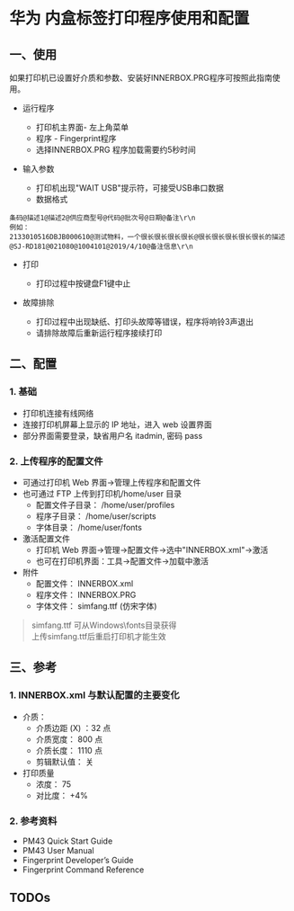 # 华为 内盒标签打印程序使用和配置

## 一、使用
如果打印机已设置好介质和参数、安装好INNERBOX.PRG程序可按照此指南使用。

- 运行程序
  - 打印机主界面- 左上角菜单
  - 程序 - Fingerprint程序
  - 选择INNERBOX.PRG 程序加载需要约5秒时间

- 输入参数
  - 打印机出现"WAIT USB"提示符，可接受USB串口数据
  - 数据格式

```
条码@描述1@描述2@供应商型号@代码@批次号@日期@备注\r\n
例如：
2133010516DBJB000610@测试物料，一个很长很长很长很长@很长很长很长很长很长的描述@SJ-RD181@021080@1004101@2019/4/10@备注信息\r\n
```

- 打印
  - 打印过程中按键盘F1键中止

- 故障排除
  - 打印过程中出现缺纸、打印头故障等错误，程序将响铃3声退出
  - 请排除故障后重新运行程序接续打印

## 二、配置

### 1. 基础

- 打印机连接有线网络
- 连接打印机屏幕上显示的 IP 地址，进入 web 设置界面
- 部分界面需要登录，缺省用户名 itadmin, 密码 pass

### 2. 上传程序的配置文件

- 可通过打印机 Web 界面->管理上传程序和配置文件
- 也可通过 FTP 上传到打印机/home/user 目录
  - 配置文件子目录： /home/user/profiles
  - 程序子目录： /home/user/scripts
  - 字体目录： /home/user/fonts
- 激活配置文件
  - 打印机 Web 界面->管理->配置文件->选中"INNERBOX.xml"->激活
  - 也可在打印机界面：工具->配置文件->加载中激活
- 附件
  - 配置文件： INNERBOX.xml
  - 程序文件： INNERBOX.PRG
  - 字体文件： simfang.ttf (仿宋字体)

> simfang.ttf 可从Windows\fonts目录获得  
> 上传simfang.ttf后重启打印机才能生效

## 三、参考

### 1. INNERBOX.xml 与默认配置的主要变化

- 介质：
  - 介质边距 (X) ：32 点
  - 介质宽度： 800 点
  - 介质长度： 1110 点
  - 剪辑默认值： 关
- 打印质量
  - 浓度： 75
  - 对比度： +4%

### 2. 参考资料
- PM43 Quick Start Guide
- PM43 User Manual
- Fingerprint Developer’s Guide
- Fingerprint Command Reference

## TODOs